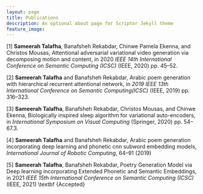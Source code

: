 ```yaml
---
layout: page
title: Publications
description: An optional about page for Scriptor Jekyll theme
feature_image:
---
```

[1]  **Sameerah Talafha**, Banafsheh Rekabdar, Chinwe Pamela Ekenna, and Christos Mousas, Attentional adversarial variational video generation via decomposing motion and content, in 2020 *IEEE 14th International Conference on Semantic Computing (ICSC)* (IEEE, 2020) pp. 45–52.

[2] **Sameerah Talafha** and Banafsheh Rekabdar, Arabic poem generation with hierarchical recurrent attentional network, in *2019 IEEE 13th International Conference on Semantic Computing(ICSC)* (IEEE, 2019) pp. 316–323.

[3] **Sameerah Talafha**, Banafsheh Rekabdar, Christos Mousas, and Chinwe Ekenna, Biologically inspired sleep algorithm for variational auto-encoders, in *International Symposium on Visual Computing* (Springer, 2020) pp. 54–67.3.

[4] **Sameerah Talafha** and Banafsheh Rekabdar, Arabic poem generation incorporating deep learning and phonetic cnn subword embedding models, *International Journal of Robotic Computing*, 64–91 (2019)

[5] **Sameerah Talafha**, Banafsheh Rekabdar, Poetry Generation Model via Deep learning incorporating Extended Phonetic and Semantic Embeddings, in 2021 *IEEE 15th International Conference on Semantic Computing (ICSC)* (IEEE, 2021) \textbf {Accepted}

